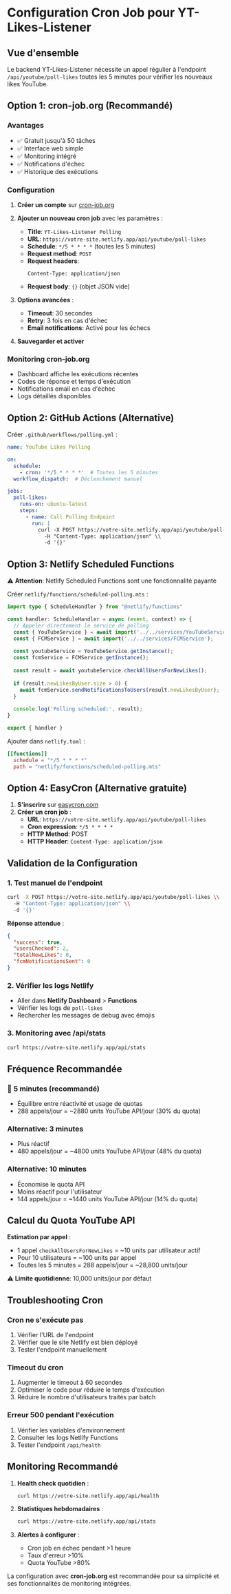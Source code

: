 # Configuration Cron Job pour YT-Likes-Listener

## Vue d'ensemble

Le backend YT-Likes-Listener nécessite un appel régulier à l'endpoint `/api/youtube/poll-likes` toutes les 5 minutes pour vérifier les nouveaux likes YouTube.

## Option 1: cron-job.org (Recommandé)

### Avantages
- ✅ Gratuit jusqu'à 50 tâches
- ✅ Interface web simple
- ✅ Monitoring intégré
- ✅ Notifications d'échec
- ✅ Historique des exécutions

### Configuration

1. **Créer un compte** sur [cron-job.org](https://cron-job.org)

2. **Ajouter un nouveau cron job** avec les paramètres :
   - **Title**: `YT-Likes-Listener Polling`
   - **URL**: `https://votre-site.netlify.app/api/youtube/poll-likes`
   - **Schedule**: `*/5 * * * *` (toutes les 5 minutes)
   - **Request method**: `POST`
   - **Request headers**: 
     ```
     Content-Type: application/json
     ```
   - **Request body**: `{}` (objet JSON vide)

3. **Options avancées** :
   - **Timeout**: 30 secondes
   - **Retry**: 3 fois en cas d'échec
   - **Email notifications**: Activé pour les échecs

4. **Sauvegarder et activer**

### Monitoring cron-job.org

- Dashboard affiche les exécutions récentes
- Codes de réponse et temps d'exécution
- Notifications email en cas d'échec
- Logs détaillés disponibles

## Option 2: GitHub Actions (Alternative)

Créer `.github/workflows/polling.yml` :

```yaml
name: YouTube Likes Polling

on:
  schedule:
    - cron: '*/5 * * * *'  # Toutes les 5 minutes
  workflow_dispatch:  # Déclenchement manuel

jobs:
  poll-likes:
    runs-on: ubuntu-latest
    steps:
      - name: Call Polling Endpoint
        run: |
          curl -X POST https://votre-site.netlify.app/api/youtube/poll-likes \\
            -H "Content-Type: application/json" \\
            -d '{}'
```

## Option 3: Netlify Scheduled Functions

⚠️ **Attention**: Netlify Scheduled Functions sont une fonctionnalité payante

Créer `netlify/functions/scheduled-polling.mts` :

```typescript
import type { ScheduleHandler } from "@netlify/functions"

const handler: ScheduleHandler = async (event, context) => {
  // Appeler directement le service de polling
  const { YouTubeService } = await import('../../services/YouTubeService');
  const { FCMService } = await import('../../services/FCMService');
  
  const youtubeService = YouTubeService.getInstance();
  const fcmService = FCMService.getInstance();
  
  const result = await youtubeService.checkAllUsersForNewLikes();
  
  if (result.newLikesByUser.size > 0) {
    await fcmService.sendNotificationsToUsers(result.newLikesByUser);
  }
  
  console.log('Polling scheduled:', result);
}

export { handler }
```

Ajouter dans `netlify.toml` :

```toml
[[functions]]
  schedule = "*/5 * * * *"
  path = "netlify/functions/scheduled-polling.mts"
```

## Option 4: EasyCron (Alternative gratuite)

1. **S'inscrire** sur [easycron.com](https://www.easycron.com)
2. **Créer un cron job** :
   - **URL**: `https://votre-site.netlify.app/api/youtube/poll-likes`
   - **Cron expression**: `*/5 * * * *`
   - **HTTP Method**: POST
   - **HTTP Header**: `Content-Type: application/json`

## Validation de la Configuration

### 1. Test manuel de l'endpoint

```bash
curl -X POST https://votre-site.netlify.app/api/youtube/poll-likes \\
  -H "Content-Type: application/json" \\
  -d '{}'
```

**Réponse attendue** :
```json
{
  "success": true,
  "usersChecked": 2,
  "totalNewLikes": 0,
  "fcmNotificationsSent": 0
}
```

### 2. Vérifier les logs Netlify

- Aller dans **Netlify Dashboard** > **Functions**
- Vérifier les logs de `poll-likes`
- Rechercher les messages de debug avec émojis

### 3. Monitoring avec /api/stats

```bash
curl https://votre-site.netlify.app/api/stats
```

## Fréquence Recommandée

### 🎯 **5 minutes** (recommandé)
- Équilibre entre réactivité et usage de quotas
- 288 appels/jour = ~2880 units YouTube API/jour (30% du quota)

### Alternative: **3 minutes**
- Plus réactif
- 480 appels/jour = ~4800 units YouTube API/jour (48% du quota)

### Alternative: **10 minutes**
- Économise le quota API
- Moins réactif pour l'utilisateur
- 144 appels/jour = ~1440 units YouTube API/jour (14% du quota)

## Calcul du Quota YouTube API

**Estimation par appel** :
- 1 appel `checkAllUsersForNewLikes` = ~10 units par utilisateur actif
- Pour 10 utilisateurs = ~100 units par appel
- Toutes les 5 minutes = 288 appels/jour = ~28,800 units/jour

⚠️ **Limite quotidienne**: 10,000 units/jour par défaut

## Troubleshooting Cron

### Cron ne s'exécute pas
1. Vérifier l'URL de l'endpoint
2. Vérifier que le site Netlify est bien déployé
3. Tester l'endpoint manuellement

### Timeout du cron
1. Augmenter le timeout à 60 secondes
2. Optimiser le code pour réduire le temps d'exécution
3. Réduire le nombre d'utilisateurs traités par batch

### Erreur 500 pendant l'exécution
1. Vérifier les variables d'environnement
2. Consulter les logs Netlify Functions
3. Tester l'endpoint `/api/health`

## Monitoring Recommandé

1. **Health check quotidien** :
   ```bash
   curl https://votre-site.netlify.app/api/health
   ```

2. **Statistiques hebdomadaires** :
   ```bash
   curl https://votre-site.netlify.app/api/stats
   ```

3. **Alertes à configurer** :
   - Cron job en échec pendant >1 heure
   - Taux d'erreur >10%
   - Quota YouTube >80%

La configuration avec **cron-job.org** est recommandée pour sa simplicité et ses fonctionnalités de monitoring intégrées.